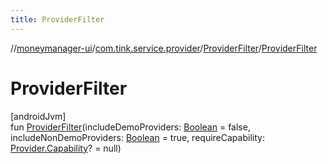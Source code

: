 ```yaml
---
title: ProviderFilter
---
```

//[moneymanager-ui](../../../index.html)/[com.tink.service.provider](../index.html)/[ProviderFilter](index.html)/[ProviderFilter](-provider-filter.html)



# ProviderFilter



[androidJvm]\
fun [ProviderFilter](-provider-filter.html)(includeDemoProviders: [Boolean](https://kotlinlang.org/api/latest/jvm/stdlib/kotlin/-boolean/index.html) = false, includeNonDemoProviders: [Boolean](https://kotlinlang.org/api/latest/jvm/stdlib/kotlin/-boolean/index.html) = true, requireCapability: [Provider.Capability](../../com.tink.model.provider/-provider/-capability/index.html)? = null)




